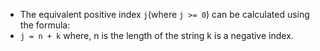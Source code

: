 - The equivalent positive index ```j```(where ```j >= 0```) can be calculated using the formula:
-	```j = n + k```
where,
n is the length of the string
k is a negative index.
